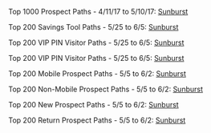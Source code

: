 Top 1000 Prospect Paths - 4/11/17 to 5/10/17: [Sunburst](http://magentalab.github.io/sunburst_30days_prospect_allup.html)

Top 200 Savings Tool Paths - 5/25 to 6/5: [Sunburst](http://magentalab.github.io/savings_pathing.html)

Top 200 VIP PIN Visitor Paths - 5/25 to 6/5: [Sunburst](http://magentalab.github.io/vip_pin_pathing.html)

Top 200 VIP PIN Visitor Paths - 5/25 to 6/5: [Sunburst](http://magentalab.github.io/vip_land.html)

Top 200 Mobile Prospect Paths - 5/5 to 6/2: [Sunburst](http://magentalab.github.io/mob_pros_sun.html)

Top 200 Non-Mobile Prospect Paths - 5/5 to 6/2: [Sunburst](http://magentalab.github.io/nonmob_pros_sun.html)

Top 200 New Prospect Paths - 5/5 to 6/2: [Sunburst](http://magentalab.github.io/new_pros_sun.html)

Top 200 Return Prospect Paths - 5/5 to 6/2: [Sunburst](http://magentalab.github.io/return_pros_sun.html)
